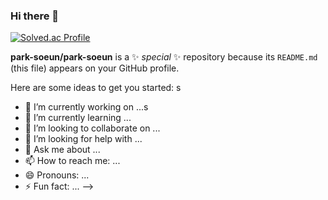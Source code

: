 ### Hi there 👋

[![Solved.ac Profile](http://mazassumnida.wtf/api/v2/generate_badge?boj=parksoeun)](https://solved.ac/parksoeun/)


**park-soeun/park-soeun** is a ✨ _special_ ✨ repository because its `README.md` (this file) appears on your GitHub profile.

Here are some ideas to get you started:
s
- 🔭 I’m currently working on ...s
- 🌱 I’m currently learning ...
- 👯 I’m looking to collaborate on ...
- 🤔 I’m looking for help with ...
- 💬 Ask me about ...
- 📫 How to reach me: ...
- 😄 Pronouns: ...
- ⚡ Fun fact: ...
-->
